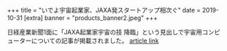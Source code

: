 +++
title = "いでよ宇宙起業家、JAXA発スタートアップ相次ぐ"
date = 2019-10-31
[extra]
banner = "products_banner2.jpeg"
+++

日経産業新聞1面に「JAXA起業家宇宙の技 降臨」という見出しで宇宙用コンピューターについての記事が掲載されました。 
[article link](https://www.nikkei.com/article/DGXMZO51692990R01C19A1X11000/)  



